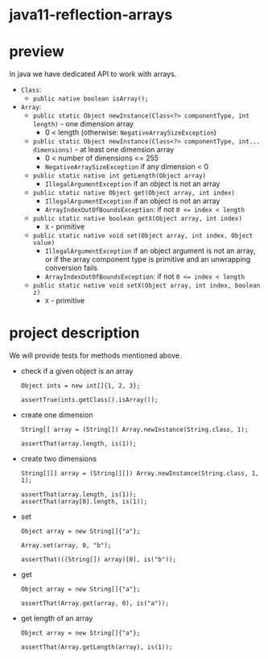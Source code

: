 # java11-reflection-arrays

# preview
In java we have dedicated API to work with arrays.
* `Class`:
   * `public native boolean isArray();`
* `Array`:
    * `public static Object newInstance(Class<?> componentType, int length)` - one dimension array
        * 0 < length (otherwise: `NegativeArraySizeException`)
    * `public static Object newInstance(Class<?> componentType, int... dimensions)` - at least one dimension array
        * 0 < number of dimensions <= 255
        * `NegativeArraySizeException` if any dimension < 0
    * `public static native int getLength(Object array)`
        * `IllegalArgumentException` if an object is not an array
    * `public static native Object get(Object array, int index)`
        * `IllegalArgumentException` if an object is not an array
        * `ArrayIndexOutOfBoundsException`: if not `0 <= index < length`
    * `public static native boolean getX(Object array, int index)`
        * `X` - primitive
    * `public static native void set(Object array, int index, Object value)`
        * `IllegalArgumentException` if an object argument is not an array, 
            or if the array component type is primitive and an unwrapping conversion fails
        * `ArrayIndexOutOfBoundsException`: if not `0 <= index < length`
    * `public static native void setX(Object array, int index, boolean z)`
        * `X` - primitive

# project description
We will provide tests for methods mentioned above.
* check if a given object is an array
    ```
    Object ints = new int[]{1, 2, 3};
    
    assertTrue(ints.getClass().isArray());
    ```
* create one dimension
    ```
    String[] array = (String[]) Array.newInstance(String.class, 1);
    
    assertThat(array.length, is(1));
    ```
* create two dimensions
    ```
    String[][] array = (String[][]) Array.newInstance(String.class, 1, 1);
    
    assertThat(array.length, is(1));
    assertThat(array[0].length, is(1));
    ```
* set
    ```
    Object array = new String[]{"a"};
    
    Array.set(array, 0, "b");
    
    assertThat(((String[]) array)[0], is("b"));
    ```
* get
    ```
    Object array = new String[]{"a"};
    
    assertThat(Array.get(array, 0), is("a"));
    ```
* get length of an array
    ```
    Object array = new String[]{"a"};
    
    assertThat(Array.getLength(array), is(1));
    ```